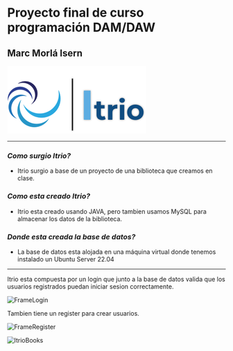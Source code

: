 # **Proyecto final de curso programación DAM/DAW**

## Marc Morlá Isern

![Itrio](/images/logo2.png)

----

### ***Como surgio Itrio?***
- Itrio surgio a base de un proyecto de una biblioteca que creamos en clase.

### ***Como esta creado Itrio?***
- Itrio esta creado usando JAVA, pero tambien usamos MySQL para almacenar los datos de la biblioteca.

### ***Donde esta creada la base de datos?***
- La base de datos esta alojada en una máquina virtual donde tenemos instalado un Ubuntu Server 22.04

----

Itrio esta compuesta por un login que junto a la base de datos valida que los usuarios registrados puedan iniciar sesion correctamente.

![FrameLogin]()

Tambien tiene un register para crear usuarios.

![FrameRegister]()



![ItrioBooks]()
